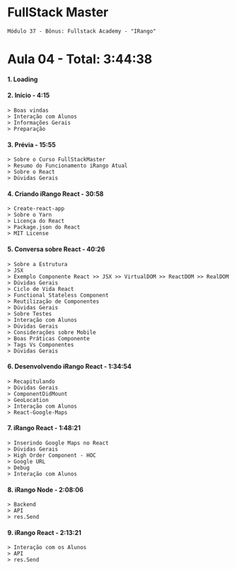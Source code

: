 # FullStack Master

```
Módulo 37 - Bônus: Fullstack Academy - "IRango"
```

# **Aula 04** - Total: 3:44:38


#### 1. Loading

#### 2. Início - 4:15
```
> Boas vindas
> Interação com Alunos
> Informações Gerais
> Preparação
```

#### 3. Prévia - 15:55
```
> Sobre o Curso FullStackMaster
> Resumo do Funcionamento iRango Atual
> Sobre o React
> Dúvidas Gerais
```

#### 4. Criando iRango React - 30:58
```
> Create-react-app
> Sobre o Yarn
> Licença do React
> Package.json do React
> MIT License
```

#### 5. Conversa sobre React - 40:26
```
> Sobre a Estrutura
> JSX
> Exemplo Componente React >> JSX >> VirtualDOM >> ReactDOM >> RealDOM
> Dúvidas Gerais
> Ciclo de Vida React
> Functional Stateless Component
> Reutilização de Componentes
> Dúvidas Gerais
> Sobre Testes
> Interação com Alunos
> Dúvidas Gerais
> Considerações sobre Mobile
> Boas Práticas Componente
> Tags Vs Componentes
> Dúvidas Gerais
```

#### 6. Desenvolvendo iRango React - 1:34:54
```
> Recapitulando
> Dúvidas Gerais
> ComponentDidMount
> GeoLocation
> Interação com Alunos
> React-Google-Maps
```

#### 7. iRango React - 1:48:21
```
> Inserindo Google Maps no React
> Dúvidas Gerais
> High Order Component - HOC
> Google URL
> Debug
> Interação com Alunos
```

#### 8. iRango Node - 2:08:06
```
> Backend
> API
> res.Send
```

#### 9. iRango React - 2:13:21
```
> Interação com os Alunos
> API
> res.Send
```